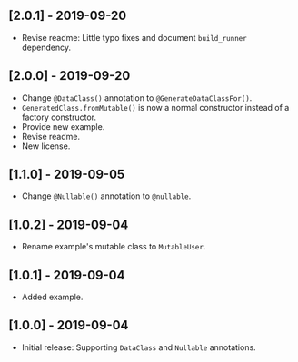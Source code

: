 ## [2.0.1] - 2019-09-20

- Revise readme: Little typo fixes and document `build_runner` dependency.

## [2.0.0] - 2019-09-20

- Change `@DataClass()` annotation to `@GenerateDataClassFor()`.
- `GeneratedClass.fromMutable()` is now a normal constructor instead of a
  factory constructor.
- Provide new example.
- Revise readme.
- New license.

## [1.1.0] - 2019-09-05

- Change `@Nullable()` annotation to `@nullable`.

## [1.0.2] - 2019-09-04

- Rename example's mutable class to `MutableUser`.

## [1.0.1] - 2019-09-04

- Added example.

## [1.0.0] - 2019-09-04

- Initial release: Supporting `DataClass` and `Nullable` annotations.
